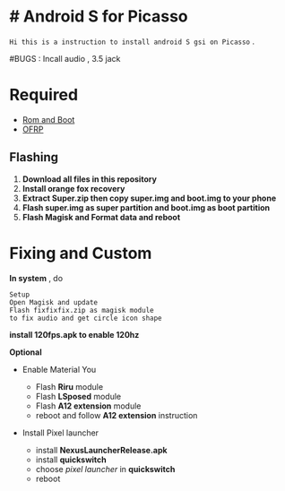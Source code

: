 # # Android S for Picasso
`Hi this is a instruction to install android S gsi on Picasso` .

#BUGS : Incall audio , 3.5 jack


# Required 

 -  [Rom and Boot](https://mega.nz/folder/b0oCjCxA#jqMIIo-_TE2TDzBd5bryBg)
 -  [OFRP](https://orangefox.download/device/picasso)
##  Flashing

 1.  **Download all files in this repository**
 2.  **Install orange fox recovery**
 3.  **Extract Super.zip then copy super.img and boot.img to your phone**
 4.  **Flash super.img as super partition and boot.img as boot partition**
 5.  **Flash Magisk and Format data and reboot**
 

# Fixing and Custom 

**In system** , do

    Setup 
    Open Magisk and update
    Flash fixfixfix.zip as magisk module 
    to fix audio and get circle icon shape
    
   **install 120fps.apk to enable 120hz**
   
  **Optional** 
  

 - Enable Material You 
	 - Flash **Riru** module 
	 - Flash **LSposed** module
	 - Flash **A12 extension** module
	 - reboot and follow **A12 extension** instruction
	
 - Install Pixel launcher
	 - install  **NexusLauncherRelease.apk**
	 - install **quickswitch**
	 - choose *pixel launcher* in  **quickswitch**
	 -  reboot

    

